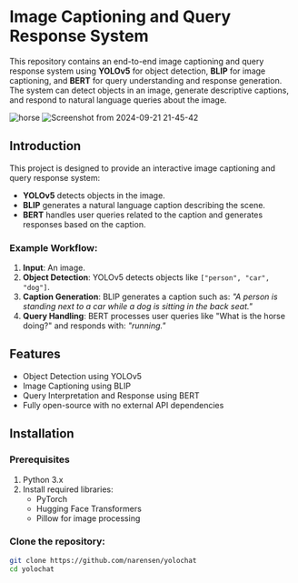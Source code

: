 # Image Captioning and Query Response System

This repository contains an end-to-end image captioning and query response system using **YOLOv5** for object detection, **BLIP** for image captioning, and **BERT** for query understanding and response generation. The system can detect objects in an image, generate descriptive captions, and respond to natural language queries about the image.

![horse](https://github.com/user-attachments/assets/be478602-b9d8-4895-80fb-fa8daad7b5c7)
![Screenshot from 2024-09-21 21-45-42](https://github.com/user-attachments/assets/8e8c1c0d-dd81-4280-ae78-772c85126b42)

## Introduction

This project is designed to provide an interactive image captioning and query response system:
- **YOLOv5** detects objects in the image.
- **BLIP** generates a natural language caption describing the scene.
- **BERT** handles user queries related to the caption and generates responses based on the caption.

### Example Workflow:
1. **Input**: An image.
2. **Object Detection**: YOLOv5 detects objects like `["person", "car", "dog"]`.
3. **Caption Generation**: BLIP generates a caption such as: *"A person is standing next to a car while a dog is sitting in the back seat."*
4. **Query Handling**: BERT processes user queries like "What is the horse doing?" and responds with: *"running."*

## Features
- Object Detection using YOLOv5
- Image Captioning using BLIP
- Query Interpretation and Response using BERT
- Fully open-source with no external API dependencies

## Installation

### Prerequisites
1. Python 3.x
2. Install required libraries:
   - PyTorch
   - Hugging Face Transformers
   - Pillow for image processing

### Clone the repository:
```bash
git clone https://github.com/narensen/yolochat
cd yolochat
```

